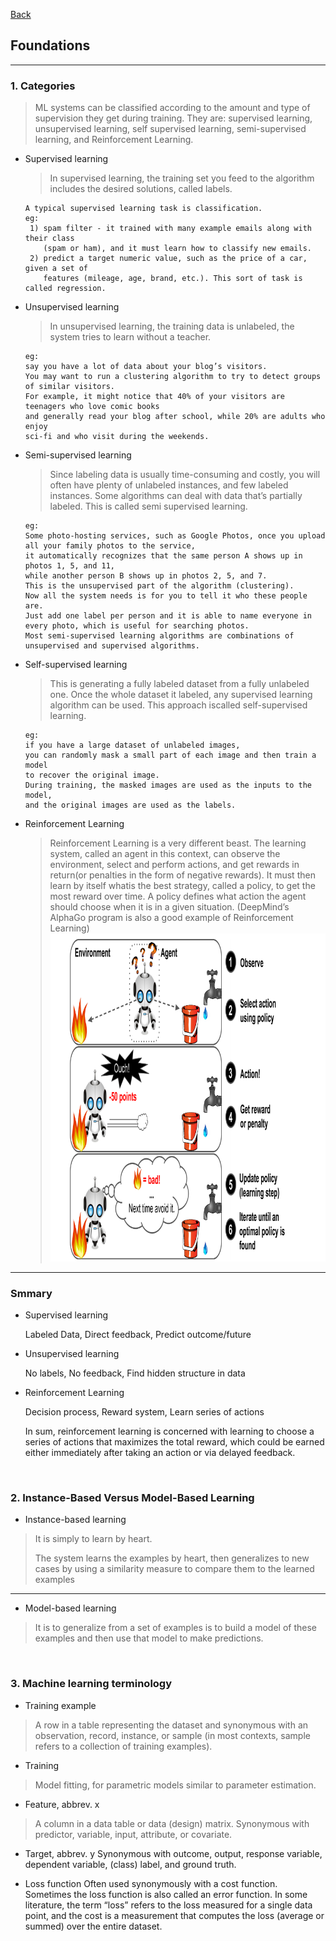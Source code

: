 [Back](README.md)

## Foundations

<hr>

### 1. Categories
>ML systems can be classified according to the amount and type of
supervision they get during training.
They are: supervised learning, unsupervised learning, self supervised learning, semi-supervised learning, and Reinforcement
Learning.
- Supervised learning
    >In supervised learning, the training set you feed to the algorithm includes
    the desired solutions, called labels.
    ```
    A typical supervised learning task is classification.
    eg:
     1) spam filter - it trained with many example emails along with their class 
        (spam or ham), and it must learn how to classify new emails.
     2) predict a target numeric value, such as the price of a car, given a set of 
        features (mileage, age, brand, etc.). This sort of task is called regression.
    ```
- Unsupervised learning
    >In unsupervised learning, the training data is unlabeled, the system tries to learn without a teacher.
    ```
    eg:
    say you have a lot of data about your blog’s visitors. 
    You may want to run a clustering algorithm to try to detect groups of similar visitors. 
    For example, it might notice that 40% of your visitors are teenagers who love comic books 
    and generally read your blog after school, while 20% are adults who enjoy
    sci-fi and who visit during the weekends.
    ```
- Semi-supervised learning
    >Since labeling data is usually time-consuming and costly, you will often have plenty of unlabeled instances, and few labeled instances. 
    Some algorithms can deal with data that’s partially labeled. This is called semi supervised learning.
    ```
    eg:
    Some photo-hosting services, such as Google Photos, once you upload all your family photos to the service, 
    it automatically recognizes that the same person A shows up in photos 1, 5, and 11, 
    while another person B shows up in photos 2, 5, and 7. 
    This is the unsupervised part of the algorithm (clustering). 
    Now all the system needs is for you to tell it who these people are. 
    Just add one label per person and it is able to name everyone in every photo, which is useful for searching photos.
    Most semi-supervised learning algorithms are combinations of unsupervised and supervised algorithms.
    ```
- Self-supervised learning
    >This is generating a fully labeled dataset from a fully unlabeled one. 
    Once the whole dataset it labeled, any supervised learning algorithm can be used.
    This approach iscalled self-supervised learning.
    ```
    eg:
    if you have a large dataset of unlabeled images, 
    you can randomly mask a small part of each image and then train a model 
    to recover the original image. 
    During training, the masked images are used as the inputs to the model, 
    and the original images are used as the labels.
    ```
- Reinforcement Learning
    >Reinforcement Learning is a very different beast. 
    The learning system, called an agent in this context, can observe the environment, 
    select and perform actions, 
    and get rewards in return(or penalties in the form of negative rewards).
    It must then learn by itself whatis the best strategy, called a policy, 
    to get the most reward over time. 
    A policy defines what action the agent should choose when it is in a given situation.
    (DeepMind’s AlphaGo program is also a good example of Reinforcement Learning)
    ![Reinforcement Learning](ml1.png)

<hr>

### Smmary

- Supervised learning

    Labeled Data, Direct feedback, Predict outcome/future

- Unsupervised learning

    No labels, No feedback, Find hidden structure in data

- Reinforcement Learning

    Decision process, Reward system, Learn series of actions

    In sum, reinforcement learning is concerned with learning to choose a series of actions that maximizes the total reward, which could be earned either immediately after taking an action or via delayed
    feedback.

&nbsp;

### 2. Instance-Based Versus Model-Based Learning

- Instance-based learning
>It is simply to learn by heart.
>
>The system learns the examples by heart, then generalizes to new cases by using a similarity measure to compare them to the learned examples

<hr>

- Model-based learning
>It is to generalize from a set of examples is to build a model of these examples and then use that model to make predictions.

&nbsp;

### 3. Machine learning terminology

- Training example
>A row in a table representing the dataset and synonymous with an observation, record, instance, or sample (in most contexts, sample refers to a collection of training 
examples).

- Training
>Model fitting, for parametric models similar to parameter estimation.

- Feature, abbrev. x
>A column in a data table or data (design) matrix. Synonymous with predictor, variable, input, attribute, or covariate.

- Target, abbrev. y
Synonymous with outcome, output, response variable, dependent variable, (class) label, and ground truth.

- Loss function
Often used synonymously with a cost function. Sometimes the loss function is 
also called an error function. In some literature, the term “loss” refers to the loss measured for 
a single data point, and the cost is a measurement that computes the loss (average or summed) 
over the entire dataset.

